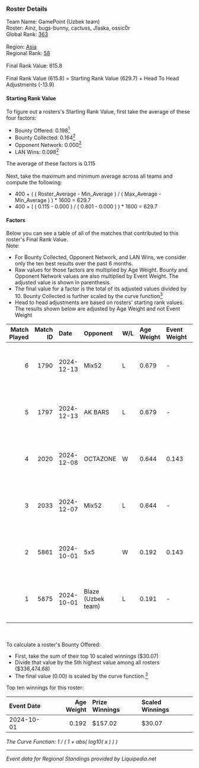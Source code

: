 ### Roster Details<br />
Team Name: GamePoint (Uzbek team)<br />
Roster: Ainz, bugs-bunny, cactuss, JIaska, ossic0r<br />
Global Rank: [363](../standings_global.md)<br />
<br />
Region: [Asia]( ../standings_asia.md)<br />
Regional Rank: [58]( ../standings_asia.md)<br />
<br />
Final Rank Value:  615.8<br />
<br />
Final Rank Value (615.8) = Starting Rank Value (629.7) + Head To Head Adjustments (-13.9)<br />

#### Starting Rank Value<br />
To figure out a rosters's Starting Rank Value, first take the average of these four factors:<br />
- Bounty Offered: 0.198[<sup>1</sup>](#table2)
- Bounty Collected: 0.164[<sup>2</sup>](#table1)
- Opponent Network: 0.000[<sup>2</sup>](#table1)
- LAN Wins: 0.098[<sup>2</sup>](#table1)

The average of these factors is 0.115<br />
<br />
Next, take the maximum and minimum average across all teams and compute the following:<br />
- 400 + ( ( Roster_Average - Min_Average ) / ( Max_Average - Min_Average ) ) * 1600 = 629.7
- 400 + ( ( 0.115 - 0.000 ) / ( 0.801 - 0.000 ) ) * 1600 = 629.7


#### Factors<br />
Below you can see a table of all of the matches that contributed to this roster's Final Rank Value.<br />
Note:<br />

- For Bounty Collected, Opponent Network, and LAN Wins, we consider only the ten best results over the past 6 months.
- Raw values for those factors are multiplied by Age Weight. Bounty and Opponent Network values are also multiplied by Event Weight. The adjusted value is shown in parenthesis.
- The final value for a factor is the total of its adjusted values divided by 10. Bounty Collected is further scaled by the curve function[<sup>3</sup>](#curveFunction)
- Head to head adjustments are based on rosters' starting rank values. The results shown below are adjusted by Age Weight and not Event Weight
<span id="table1"></span><br />


| Match Played | Match ID | Date       | Opponent           | W/L | Age Weight | Event Weight | Bounty Collected | Opponent Network | LAN Wins  | H2H Adj. | Roster                                      |
| -: | -: | :- | :- | :- | :- | :- | :- | :- | :- | -: | :- |
|            6 |     1790 | 2024-12-13 | Mix52              | L   | 0.679      | -            | -                | -                | -         |    -7.04 | Ainz, bugs-bunny, cactuss, JIaska, ossic0r  |
|            5 |     1797 | 2024-12-13 | AK BARS            | L   | 0.679      | -            | -                | -                | -         |    -5.00 | Ainz, bugs-bunny, cactuss, JIaska, ossic0r  |
|            4 |     2020 | 2024-12-08 | OCTAZONE           | W   | 0.644      | 0.143        | 0.001 (0.000)    | 0.034 (0.003)    | 1 (0.644) |     7.19 | Ainz, bugs-bunny, cactuss, JIaska, ossic0r  |
|            3 |     2033 | 2024-12-07 | Mix52              | L   | 0.644      | -            | -                | -                | -         |    -6.91 | Ainz, bugs-bunny, cactuss, JIaska, ossic0r  |
|            2 |     5861 | 2024-10-01 | 5x5                | W   | 0.192      | 0.143        | 0.000 (0.000)    | 0.000 (0.000)    | 1 (0.192) |     1.32 | Ainz, bugs-bunny, Ingenium, JIoelL, ossic0r |
|            1 |     5875 | 2024-10-01 | Blaze (Uzbek team) | L   | 0.191      | -            | -                | -                | -         |    -3.42 | Ainz, bugs-bunny, Ingenium, JIoelL, ossic0r |

<br />
<span id="table2"></span><br />
To calculate a roster's Bounty Offered:<br />

- First, take the sum of their top 10 scaled winnings ($30.07)
- Divide that value by the 5th highest value among all rosters ($336,474.68)
- The final value (0.00) is scaled by the curve function.[<sup>3</sup>](#curveFunction)

Top ten winnings for this roster:<br />

| Event Date | Age Weight | Prize Winnings | Scaled Winnings |
| :- | -: | :- | :- |
| 2024-10-01 |      0.192 | $157.02        | $30.07          |


<span id="curveFunction"></span>_The Curve Function: 1 / ( 1 + abs( log10( x ) ) )_<br />

---
_Event data for Regional Standings provided by Liquipedia.net_<br />
